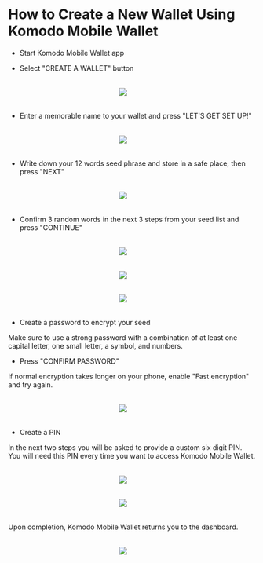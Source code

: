 # How to Create a New Wallet Using Komodo Mobile Wallet

- Start Komodo Mobile Wallet app

- Select "CREATE A WALLET" button

<div style="margin: 2rem; text-align: center; width: 80%">

<img src="/how-to-create/how-to-create-01.png">

</div>

- Enter a memorable name to your wallet and press "LET'S GET SET UP!"

<div style="margin: 2rem; text-align: center; width: 80%">

<img src="/how-to-create/how-to-create-02.jpg">

</div>

- Write down your 12 words seed phrase and store in a safe place, then press "NEXT"

<div style="margin: 2rem; text-align: center; width: 80%">

<img src="/how-to-create/how-to-create-03.jpg">

</div>

- Confirm 3 random words in the next 3 steps from your seed list and press "CONTINUE"

<div style="margin: 2rem; text-align: center; width: 80%">

<img src="/how-to-create/how-to-create-04.jpg">

</div>

<div style="margin: 2rem; text-align: center; width: 80%">

<img src="/how-to-create/how-to-create-05.jpg">

</div>

<div style="margin: 2rem; text-align: center; width: 80%">

<img src="/how-to-create/how-to-create-06.jpg">

</div>

- Create a password to encrypt your seed

Make sure to use a strong password with a combination of at least one capital letter, one small letter, a symbol, and numbers.

- Press "CONFIRM PASSWORD"

If normal encryption takes longer on your phone, enable "Fast encryption" and try again.

<div style="margin: 2rem; text-align: center; width: 80%">

<img src="/how-to-create/how-to-create-07.jpg">

</div>

- Create a PIN

In the next two steps you will be asked to provide a custom six digit PIN. You will need this PIN every time you want to access Komodo Mobile Wallet.

<div style="margin: 2rem; text-align: center; width: 80%">

<img src="/how-to-create/how-to-create-08.jpg">

</div>

<div style="margin: 2rem; text-align: center; width: 80%">

<img src="/how-to-create/how-to-create-09.jpg">

</div>

Upon completion, Komodo Mobile Wallet returns you to the dashboard.

<div style="margin: 2rem; text-align: center; width: 80%">

<img src="/how-to-create/how-to-create-10.jpg">

</div>
